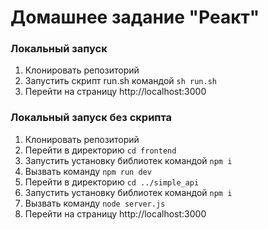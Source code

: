 # Домашнее задание "Реакт"

### Локальный запуск

1) Клонировать репозиторий
2) Запустить скрипт run.sh командой `sh run.sh`
3) Перейти на страницу http://localhost:3000

### Локальный запуск без скрипта

1) Клонировать репозиторий
2) Перейти в директорию `cd frontend`
3) Запустить установку библиотек командой `npm i`
4) Вызвать команду `npm run dev`
5) Перейти в директорию `cd ../simple_api`
6) Запустить установку библиотек командой `npm i`
7) Вызвать команду `node server.js`
8) Перейти на страницу http://localhost:3000
